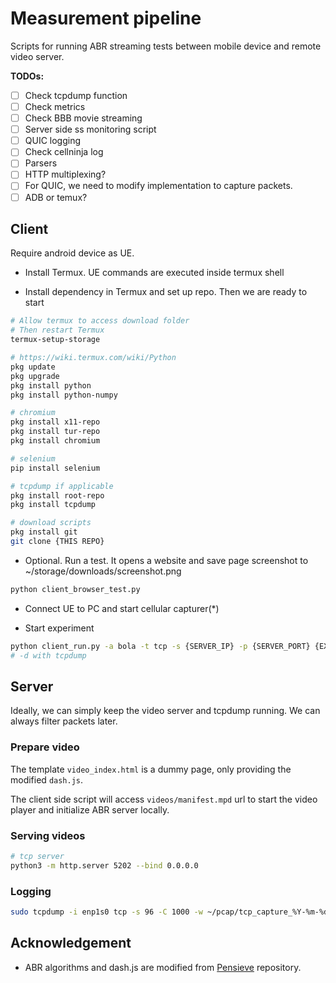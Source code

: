 # Measurement pipeline

Scripts for running ABR streaming tests between mobile device and remote video server.

**TODOs:**

- [ ] Check tcpdump function
- [ ] Check metrics
- [ ] Check BBB movie streaming
- [ ] Server side ss monitoring script
- [ ] QUIC logging
- [ ] Check cellninja log
- [ ] Parsers
- [ ] HTTP multiplexing?
- [ ] For QUIC, we need to modify implementation to capture packets.
- [ ] ADB or temux?

## Client

Require android device as UE.

- Install Termux. UE commands are executed inside termux shell

- Install dependency in Termux and set up repo. Then we are ready to start
```sh
# Allow termux to access download folder
# Then restart Termux
termux-setup-storage

# https://wiki.termux.com/wiki/Python
pkg update
pkg upgrade
pkg install python
pkg install python-numpy

# chromium
pkg install x11-repo
pkg install tur-repo
pkg install chromium

# selenium
pip install selenium

# tcpdump if applicable
pkg install root-repo
pkg install tcpdump

# download scripts
pkg install git
git clone {THIS REPO}
```

- Optional. Run a test. It opens a website and save page screenshot to ~/storage/downloads/screenshot.png
```sh
python client_browser_test.py
```

- Connect UE to PC and start cellular capturer(*)

- Start experiment
```sh
python client_run.py -a bola -t tcp -s {SERVER_IP} -p {SERVER_PORT} {EXPERIMENT_ID}
# -d with tcpdump
```

## Server

Ideally, we can simply keep the video server and tcpdump running. We can always filter packets later.

### Prepare video

The template `video_index.html` is a dummy page, only providing the modified `dash.js`.

The client side script will access `videos/manifest.mpd` url to start the video player and initialize ABR server locally.

### Serving videos

```sh
# tcp server
python3 -m http.server 5202 --bind 0.0.0.0
```

### Logging

```sh
sudo tcpdump -i enp1s0 tcp -s 96 -C 1000 -w ~/pcap/tcp_capture_%Y-%m-%d_%H-%M-%S.pcap
```


## Acknowledgement

- ABR algorithms and dash.js are modified from [Pensieve](http://web.mit.edu/pensieve/) repository.